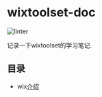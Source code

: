 # wixtoolset-doc

![linter](https://github.com/63isOK/wixtoolset-doc/workflows/stack-linter/badge.svg)

记录一下wixtoolset的学习笔记.

## 目录

- wix[介绍](/posts/wix.md)
